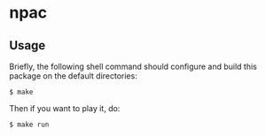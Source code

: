 # npac

## Usage

Briefly, the following shell command should configure and
build this package on the default directories:

    $ make

Then if you want to play it, do:

    $ make run

